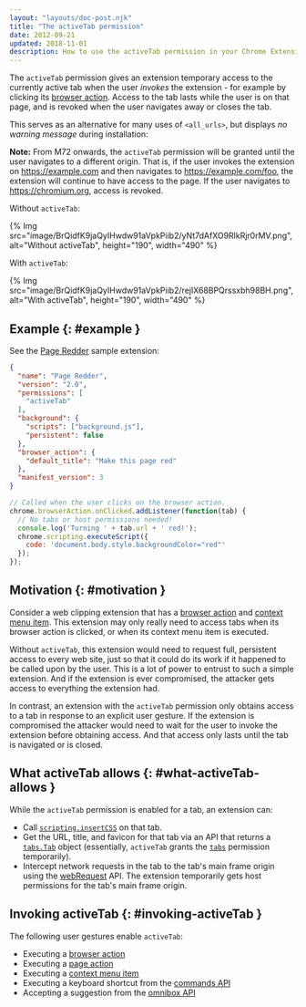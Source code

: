 ```yaml
---
layout: "layouts/doc-post.njk"
title: "The activeTab permission"
date: 2012-09-21
updated: 2018-11-01
description: How to use the activeTab permission in your Chrome Extension.
---
```


The `activeTab` permission gives an extension temporary access to the currently active tab when the
user _invokes_ the extension - for example by clicking its [browser action][1]. Access to the tab
lasts while the user is on that page, and is revoked when the user navigates away or closes the tab.

This serves as an alternative for many uses of `<all_urls>`, but displays _no warning message_
during installation:

**Note:** From M72 onwards, the `activeTab` permission will be granted until the user navigates to a
different origin. That is, if the user invokes the extension on https://example.com and then
navigates to https://example.com/foo, the extension will continue to have access to the page. If the
user navigates to https://chromium.org, access is revoked.

Without `activeTab`:

{% Img src="image/BrQidfK9jaQyIHwdw91aVpkPiib2/yNt7dAfXO9RlkRjr0rMV.png",
       alt="Without activeTab", height="190", width="490" %}

With `activeTab`:

{% Img src="image/BrQidfK9jaQyIHwdw91aVpkPiib2/rejIX68BPQrssxbh98BH.png",
       alt="With activeTab", height="190", width="490" %}

## Example {: #example }

See the [Page Redder][2] sample extension:

```json
{
  "name": "Page Redder",
  "version": "2.0",
  "permissions": [
    "activeTab"
  ],
  "background": {
    "scripts": ["background.js"],
    "persistent": false
  },
  "browser_action": {
    "default_title": "Make this page red"
  },
  "manifest_version": 3
}
```

```js
// Called when the user clicks on the browser action.
chrome.browserAction.onClicked.addListener(function(tab) {
  // No tabs or host permissions needed!
  console.log('Turning ' + tab.url + ' red!');
  chrome.scripting.executeScript({
    code: 'document.body.style.backgroundColor="red"'
  });
});
```

## Motivation {: #motivation }

Consider a web clipping extension that has a [browser action][3] and [context menu item][4]. This
extension may only really need to access tabs when its browser action is clicked, or when its
context menu item is executed.

Without `activeTab`, this extension would need to request full, persistent access to every web site,
just so that it could do its work if it happened to be called upon by the user. This is a lot of
power to entrust to such a simple extension. And if the extension is ever compromised, the attacker
gets access to everything the extension had.

In contrast, an extension with the `activeTab` permission only obtains access to a tab in response
to an explicit user gesture. If the extension is compromised the attacker would need to wait for the
user to invoke the extension before obtaining access. And that access only lasts until the tab is
navigated or is closed.

## What activeTab allows {: #what-activeTab-allows }

While the `activeTab` permission is enabled for a tab, an extension can:

- Call [`scripting.insertCSS`][insert-css-method] on that tab.
- Get the URL, title, and favicon for that tab via an API that returns a [`tabs.Tab`][7] object
  (essentially, `activeTab` grants the [`tabs`][8] permission temporarily).
- Intercept network requests in the tab to the tab's main frame origin using the [webRequest][9]
  API. The extension temporarily gets host permissions for the tab's main frame origin.

## Invoking activeTab {: #invoking-activeTab }

The following user gestures enable `activeTab`:

- Executing a [browser action][10]
- Executing a [page action][11]
- Executing a [context menu item][12]
- Executing a keyboard shortcut from the [commands API][13]
- Accepting a suggestion from the [omnibox API][14]

[insert-css-method]: /docs/extensions/reference/scripting#method-insertCSS
[1]: /docs/extensions/reference/browserAction
[2]: https://github.com/GoogleChrome/chrome-extensions-samples/tree/main/examples/page-redder
[3]: /docs/extensions/reference/browserAction
[4]: /docs/extensions/reference/contextMenus
[7]: /docs/extensions/reference/tabs#type-Tab
[8]: /docs/extensions/reference/tabs#manifest
[9]: /docs/extensions/reference/webRequest
[10]: /docs/extensions/reference/browserAction
[11]: /docs/extensions/reference/pageAction
[12]: /docs/extensions/reference/contextMenus
[13]: /docs/extensions/reference/commands
[14]: /docs/extensions/reference/omnibox
